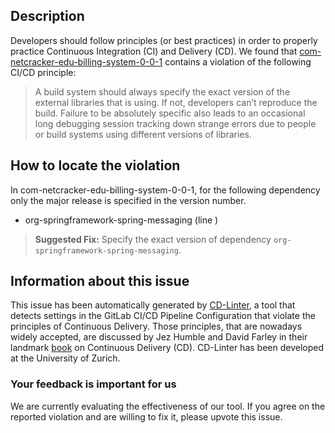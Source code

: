 
## Description
Developers should follow principles (or best practices) in order to properly practice Continuous Integration (CI) and Delivery (CD).
We found that [com-netcracker-edu-billing-system-0-0-1](https://gitlab.com/squake/billingsystem/blob/master/.gitlab-ci.yml) contains a violation of the following CI/CD principle:

> A build system should always specify the exact version of the external libraries that is using.
If not, developers can’t reproduce the build. Failure to be absolutely specific also leads to an occasional long debugging session tracking down strange errors due to people or build systems using different versions of libraries.

## How to locate the violation

In com-netcracker-edu-billing-system-0-0-1, for the following dependency only the major release is specified in the version number.

* org-springframework-spring-messaging (line )

> **Suggested Fix:** Specify the exact version of dependency `org-springframework-spring-messaging`.

## Information about this issue

This issue has been automatically generated by [CD-Linter](https://gitlab.com/Jancso/configuration-analytics), a tool that detects settings in the GitLab CI/CD Pipeline Configuration that violate the principles of Continuous Delivery. Those principles, that are nowadays widely accepted, are discussed by Jez Humble and David Farley in their landmark [book](https://www.oreilly.com/library/view/continuous-delivery-reliable/9780321670250/) on Continuous Delivery (CD). CD-Linter has been developed at the University of Zurich.

### Your feedback is important for us
We are currently evaluating the effectiveness of our tool. If you agree on the reported violation and are willing to fix it, please upvote this issue.